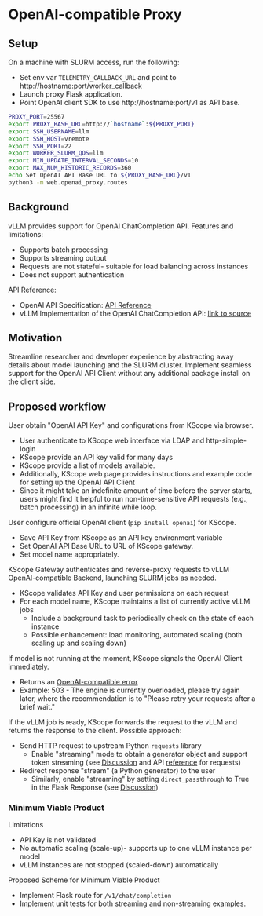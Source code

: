 # OpenAI-compatible Proxy

## Setup

On a machine with SLURM access, run the following:

- Set env var `TELEMETRY_CALLBACK_URL` and point to http://hostname:port/worker_callback
- Launch proxy Flask application.
- Point OpenAI client SDK to use http://hostname:port/v1 as API base.

```bash
PROXY_PORT=25567
export PROXY_BASE_URL=http://`hostname`:${PROXY_PORT}
export SSH_USERNAME=llm
export SSH_HOST=vremote
export SSH_PORT=22
export WORKER_SLURM_QOS=llm
export MIN_UPDATE_INTERVAL_SECONDS=10
export MAX_NUM_HISTORIC_RECORDS=360
echo Set OpenAI API Base URL to ${PROXY_BASE_URL}/v1
python3 -m web.openai_proxy.routes
```

## Background

vLLM provides support for OpenAI ChatCompletion API. Features and limitations:

- Supports batch processing
- Supports streaming output
- Requests are not stateful- suitable for load balancing across instances
- Does not support authentication

API Reference:

- OpenAI API Specification: [API Reference](https://platform.openai.com/docs/api-reference/chat/create)
- vLLM Implementation of the OpenAI ChatCompletion API: [link to source](https://github.com/vllm-project/vllm/blob/3eeb148f467e3619e8890b1a5ebe86a173f91bc9/vllm/entrypoints/openai/serving_chat.py#L68)

## Motivation

Streamline researcher and developer experience by abstracting away details about model launching and the SLURM cluster. Implement seamless support for the OpenAI API Client without any additional package install on the client side.

## Proposed workflow

User obtain "OpenAI API Key" and configurations from KScope via browser.

- User authenticate to KScope web interface via LDAP and http-simple-login
- KScope provide an API key valid for many days
- KScope provide a list of models available.
- Additionally, KScope web page provides instructions and example code for setting up the OpenAI API Client
- Since it might take an indefinite amount of time before the server starts, users might find it helpful to run non-time-sensitive API requests (e.g., batch processing) in an infinite while loop.

User configure official OpenAI client (`pip install openai`) for KScope.

- Save API Key from KScope as an API key environment variable
- Set OpenAI API Base URL to URL of KScope gateway.
- Set model name appropriately.

KScope Gateway authenticates and reverse-proxy requests to vLLM OpenAI-compatible Backend, launching SLURM jobs as needed.

- KScope validates API Key and user permissions on each request
- For each model name, KScope maintains a list of currently active vLLM jobs
  - Include a background task to periodically check on the state of each instance
  - Possible enhancement: load monitoring, automated scaling (both scaling up and scaling down)

If model is not running at the moment, KScope signals the OpenAI Client immediately.

- Returns an [OpenAI-compatible error](https://platform.openai.com/docs/guides/error-codes/python-library-error-types)
- Example: 503 - The engine is currently overloaded, please try again later, where the recommendation is to "Please retry your requests after a brief wait."

If the vLLM job is ready, KScope forwards the request to the vLLM and returns the response to the client. Possible approach:

- Send HTTP request to upstream Python `requests` library
  - Enable "streaming" mode to obtain a generator object and support token streaming (see [Discussion](https://stackoverflow.com/a/57498146) and API [reference](https://requests.readthedocs.io/en/latest/user/advanced/#body-content-workflow) for requests)
- Redirect response "stream" (a Python generator) to the user
  - Similarly, enable "streaming" by setting `direct_passthrough` to True in the Flask Response (see [Discussion](https://stackoverflow.com/a/5166423))

### Minimum Viable Product

Limitations

- API Key is not validated
- No automatic scaling (scale-up)- supports up to one vLLM instance per model
- vLLM instances are not stopped (scaled-down) automatically

Proposed Scheme for Minimum Viable Product

- Implement Flask route for `/v1/chat/completion`
- Implement unit tests for both streaming and non-streaming examples.
